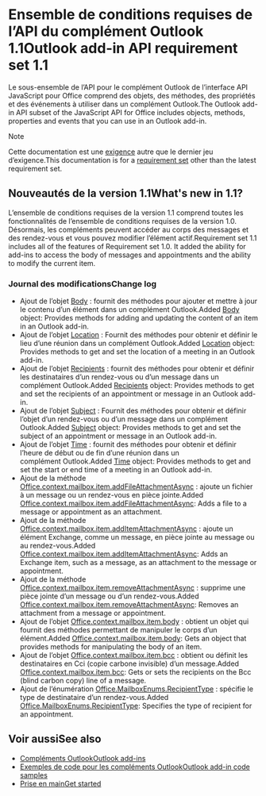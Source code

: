 # <a name="outlook-add-in-api-requirement-set-11"></a><span data-ttu-id="8fef2-101">Ensemble de conditions requises de l’API du complément Outlook 1.1</span><span class="sxs-lookup"><span data-stu-id="8fef2-101">Outlook add-in API requirement set 1.1</span></span>

<span data-ttu-id="8fef2-102">Le sous-ensemble de l’API pour le complément Outlook de l’interface API JavaScript pour Office comprend des objets, des méthodes, des propriétés et des événements à utiliser dans un complément Outlook.</span><span class="sxs-lookup"><span data-stu-id="8fef2-102">The Outlook add-in API subset of the JavaScript API for Office includes objects, methods, properties and events that you can use in an Outlook add-in.</span></span>

> [!NOTE]
> <span data-ttu-id="8fef2-103">Cette documentation est une [exigence](/javascript/office/requirement-sets/outlook-api-requirement-sets) autre que le dernier jeu d’exigence.</span><span class="sxs-lookup"><span data-stu-id="8fef2-103">This documentation is for a [requirement set](/javascript/office/requirement-sets/outlook-api-requirement-sets) other than the latest requirement set.</span></span> 

## <a name="whats-new-in-11"></a><span data-ttu-id="8fef2-104">Nouveautés de la version 1.1</span><span class="sxs-lookup"><span data-stu-id="8fef2-104">What's new in 1.1?</span></span>

<span data-ttu-id="8fef2-p101">L’ensemble de conditions requises de la version 1.1 comprend toutes les fonctionnalités de l’ensemble de conditions requises de la version 1.0. Désormais, les compléments peuvent accéder au corps des messages et des rendez-vous et vous pouvez modifier l’élément actif.</span><span class="sxs-lookup"><span data-stu-id="8fef2-p101">Requirement set 1.1 includes all of the features of Requirement set 1.0. It added the ability for add-ins to access the body of messages and appointments and the ability to modify the current item.</span></span>

### <a name="change-log"></a><span data-ttu-id="8fef2-107">Journal des modifications</span><span class="sxs-lookup"><span data-stu-id="8fef2-107">Change log</span></span>

- <span data-ttu-id="8fef2-108">Ajout de l’objet [Body](/javascript/api/outlook_1_1/office.body) : fournit des méthodes pour ajouter et mettre à jour le contenu d’un élément dans un complément Outlook.</span><span class="sxs-lookup"><span data-stu-id="8fef2-108">Added [Body](/javascript/api/outlook_1_1/office.body) object: Provides methods for adding and updating the content of an item in an Outlook add-in.</span></span>
- <span data-ttu-id="8fef2-109">Ajout de l’objet [Location](/javascript/api/outlook_1_1/office.location) : Fournit des méthodes pour obtenir et définir le lieu d’une réunion dans un complément Outlook.</span><span class="sxs-lookup"><span data-stu-id="8fef2-109">Added [Location](/javascript/api/outlook_1_1/office.location) object: Provides methods to get and set the location of a meeting in an Outlook add-in.</span></span>
- <span data-ttu-id="8fef2-110">Ajout de l’objet [Recipients](/javascript/api/outlook_1_1/office.recipients) : fournit des méthodes pour obtenir et définir les destinataires d’un rendez-vous ou d’un message dans un complément Outlook.</span><span class="sxs-lookup"><span data-stu-id="8fef2-110">Added [Recipients](/javascript/api/outlook_1_1/office.recipients) object: Provides methods to get and set the recipients of an appointment or message in an Outlook add-in.</span></span>
- <span data-ttu-id="8fef2-111">Ajout de l’objet [Subject](/javascript/api/outlook_1_1/office.subject) : Fournit des méthodes pour obtenir et définir l’objet d’un rendez-vous ou d’un message dans un complément Outlook.</span><span class="sxs-lookup"><span data-stu-id="8fef2-111">Added [Subject](/javascript/api/outlook_1_1/office.subject) object: Provides methods to get and set the subject of an appointment or message in an Outlook add-in.</span></span>
- <span data-ttu-id="8fef2-112">Ajout de l’objet [Time](/javascript/api/outlook_1_1/office.time) : fournit des méthodes pour obtenir et définir l’heure de début ou de fin d’une réunion dans un complément Outlook.</span><span class="sxs-lookup"><span data-stu-id="8fef2-112">Added [Time](/javascript/api/outlook_1_1/office.time) object: Provides methods to get and set the start or end time of a meeting in an Outlook add-in.</span></span>
- <span data-ttu-id="8fef2-113">Ajout de la méthode [Office.context.mailbox.item.addFileAttachmentAsync](office.context.mailbox.item.md#addfileattachmentasyncuri-attachmentname-options-callback) : ajoute un fichier à un message ou un rendez-vous en pièce jointe.</span><span class="sxs-lookup"><span data-stu-id="8fef2-113">Added [Office.context.mailbox.item.addFileAttachmentAsync](office.context.mailbox.item.md#addfileattachmentasyncuri-attachmentname-options-callback): Adds a file to a message or appointment as an attachment.</span></span>
- <span data-ttu-id="8fef2-114">Ajout de la méthode [Office.context.mailbox.item.addItemAttachmentAsync](office.context.mailbox.item.md#additemattachmentasyncitemid-attachmentname-options-callback) : ajoute un élément Exchange, comme un message, en pièce jointe au message ou au rendez-vous.</span><span class="sxs-lookup"><span data-stu-id="8fef2-114">Added [Office.context.mailbox.item.addItemAttachmentAsync](office.context.mailbox.item.md#additemattachmentasyncitemid-attachmentname-options-callback): Adds an Exchange item, such as a message, as an attachment to the message or appointment.</span></span>
- <span data-ttu-id="8fef2-115">Ajout de la méthode [Office.context.mailbox.item.removeAttachmentAsync](office.context.mailbox.item.md#removeattachmentasyncattachmentid-options-callback) : supprime une pièce jointe d’un message ou d’un rendez-vous.</span><span class="sxs-lookup"><span data-stu-id="8fef2-115">Added [Office.context.mailbox.item.removeAttachmentAsync](office.context.mailbox.item.md#removeattachmentasyncattachmentid-options-callback): Removes an attachment from a message or appointment.</span></span>
- <span data-ttu-id="8fef2-116">Ajout de l’objet [Office.context.mailbox.item.body](office.context.mailbox.item.md#body-bodyjavascriptapioutlook11officebody) : obtient un objet qui fournit des méthodes permettant de manipuler le corps d’un élément.</span><span class="sxs-lookup"><span data-stu-id="8fef2-116">Added [Office.context.mailbox.item.body](office.context.mailbox.item.md#body-bodyjavascriptapioutlook11officebody): Gets an object that provides methods for manipulating the body of an item.</span></span>
- <span data-ttu-id="8fef2-117">Ajout de l’objet [Office.context.mailbox.item.bcc](office.context.mailbox.item.md#bcc-recipientsjavascriptapioutlook11officerecipients) : obtient ou définit les destinataires en Cci (copie carbone invisible) d’un message.</span><span class="sxs-lookup"><span data-stu-id="8fef2-117">Added [Office.context.mailbox.item.bcc](office.context.mailbox.item.md#bcc-recipientsjavascriptapioutlook11officerecipients): Gets or sets the recipients on the Bcc (blind carbon copy) line of a message.</span></span>
- <span data-ttu-id="8fef2-118">Ajout de l’énumération [Office.MailboxEnums.RecipientType](/javascript/api/outlook_1_1/office.mailboxenums.recipienttype) : spécifie le type de destinataire d’un rendez-vous.</span><span class="sxs-lookup"><span data-stu-id="8fef2-118">Added [Office.MailboxEnums.RecipientType](/javascript/api/outlook_1_1/office.mailboxenums.recipienttype): Specifies the type of recipient for an appointment.</span></span>

## <a name="see-also"></a><span data-ttu-id="8fef2-119">Voir aussi</span><span class="sxs-lookup"><span data-stu-id="8fef2-119">See also</span></span>

- [<span data-ttu-id="8fef2-120">Compléments Outlook</span><span class="sxs-lookup"><span data-stu-id="8fef2-120">Outlook add-ins</span></span>](https://docs.microsoft.com/outlook/add-ins/)
- [<span data-ttu-id="8fef2-121">Exemples de code pour les compléments Outlook</span><span class="sxs-lookup"><span data-stu-id="8fef2-121">Outlook add-in code samples</span></span>](https://developer.microsoft.com/outlook/gallery/?filterBy=Outlook,Samples,Add-ins)
- [<span data-ttu-id="8fef2-122">Prise en main</span><span class="sxs-lookup"><span data-stu-id="8fef2-122">Get started</span></span>](https://docs.microsoft.com/outlook/add-ins/quick-start)
